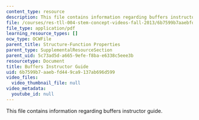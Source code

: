 ```yaml
---
content_type: resource
description: This file contains information regarding buffers instructor guide.
file: /courses/res-tll-004-stem-concept-videos-fall-2013/6b7599b7aaebfd449ca9137ab696d599_MITRES_TLL-004F13_BuffeIG.pdf
file_type: application/pdf
learning_resource_types: []
ocw_type: OCWFile
parent_title: Structure-Function Properties
parent_type: SupplementalResourceSection
parent_uid: 5c73ad5d-a665-9efe-f8ba-e6338c5eee3b
resourcetype: Document
title: Buffers Instructor Guide
uid: 6b7599b7-aaeb-fd44-9ca9-137ab696d599
video_files:
  video_thumbnail_file: null
video_metadata:
  youtube_id: null
---
```

This file contains information regarding buffers instructor guide.

